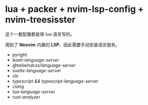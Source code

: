 # lua + packer + nvim-lsp-config + nvim-treesisster

这个一套配置都是用 _lua_ 语言写的。

用到了 **Neovim** 内置的 **LSP**，因此需要手动安装语言服务。

- _pyright_
- _bash-language-server_
- _@tailwindcss/language-server_
- _svelte-language-server_
- _vls_
- _typescript && typescript-language-server_
- _clang_
- _lua-language-server_
- _rust-analyzer_
